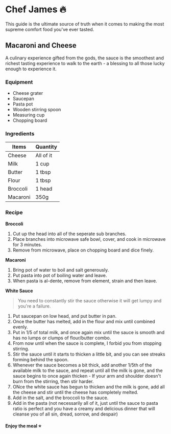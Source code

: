 # Chef James 🔥

This guide is the ultimate source of truth when it comes to making the most supreme comfort food you've ever tasted.

## Macaroni and Cheese

A culinary experience gifted from the gods, the sauce is the smoothest and richest tasting experience to walk to the earth - a blessing to all those lucky enough to experience it.

### Equipment

* Cheese grater
* Saucepan
* Pasta pot
* Wooden stirring spoon
* Measuring cup
* Chopping board

### Ingredients

| Items | Quantity |
|-------|---------|
|Cheese|All of it|
|Milk|1 cup|
|Butter|1 tbsp|
|Flour|1 tbsp|
|Broccoli|1 head|
|Macaroni|350g|

### Recipe

**Broccoli**

1. Cut up the head into all of the seperate sub branches.
2. Place branches into microwave safe bowl, cover, and cook in microwave for 3 minutes.
3. Remove from microwave, place on chopping board and dice finely.

**Macaroni**

1. Bring pot of water to boil and salt generously.
2. Put pasta into pot of boiling water and leave.
3. When pasta is al-dente, remove from element, strain and then leave. 

**White Sauce**

> You need to constantly stir the sauce otherwise it will get lumpy and you're a failure.

1. Put saucepan on low head, and put butter in pan.
2. Once the butter has melted, add in the flour and mix until combined evenly.
3. Put in 1/5 of total milk, and once again mix until the sauce is smooth and has no lumps or clumps of flour/butter combo.
4. From now until when the sauce is complete, I forbid you from stopping stirring.
5. Stir the sauce until it starts to thicken a little bit, and you can see streaks forming behind the spoon.
6. Whenever the sauce becomes a bit thick, add another 1/5th of the available milk to the sauce, and repeat until all the milk is gone, and the sauce begins to once again thicken - If your arm and shoulder doesn't burn from the stirring, then stir harder.
7. ONce the white sauce has begun to thicken and the milk is gone, add all the cheese and stir until the cheese has completely melted. 
8. Add in the salt, and the broccoli to the sauce.
9. Add in the pasta (not necessarily all of it, just until the sauce to pasta ratio is perfect and you have a creamy and delicious dinner that will cleanse you of all sin, dread, sorrow, and despair)

#### Enjoy the meal ⭐